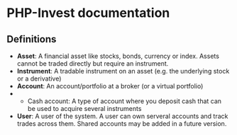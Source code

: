 # PHP-Invest documentation

## Definitions
* **Asset**:
A financial asset like stocks, bonds, currency or index.
Assets cannot be traded directly but require an instrument.
* **Instrument**:
A tradable instrument on an asset (e.g. the underlying stock or a derivative)
* **Account**:
An account/portfolio at a broker (or a virtual portfolio)
* * Cash account: A type of account where you deposit cash that can be used to acquire several instruments
* **User**: A user of the system.
A user can own serveral accounts and track trades across them.
Shared accounts may be added in a future version.
